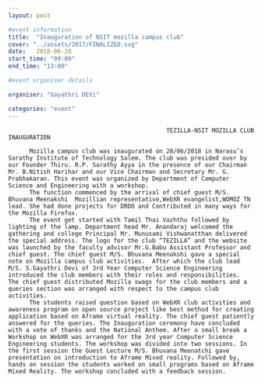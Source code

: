 ```yaml
---
layout: post

#event information
title:  "Inauguration of NSIT mozilla campus club"
cover: "../assets/2017/FINALIZED.svg"
date:   2018-06-28
start_time: "09:00"
end_time: "13:00"

#event organiser details

organiser: "Gayathri DEVi"

categories: "event"
---
```


                                                 TEZILLA-NSIT MOZILLA CLUB INAUGURATION
                                                 
          Mozilla campus club was inaugurated on 28/06/2018 in Narasu’s Sarathy Institute of Technology Salem. The club was presided over by our Founder Thiru. R.P. Sarathy Ayya in the presence of our Chairman Mr. B.Nitish Harihar and our Vice Chairman and Secretary Mr. G. Prabhakaran. This event was organized by Department of Computer Science and Engineering with a workshop.
          The function commenced by the arrival of chief guest M/S. Bhuvana Meenakshi  Mozillian representative,WebXR evangelist,WOMOZ TN lead. She had done projects for DRDO and Contributed in many ways for the Mozilla Firefox.
          The event get started with Tamil Thai Vazhthu followed by lighting of the lamp. Department head Mr. Anandaraj welcomed the gathering and college Principal Mr. Munusami Vishwanatthan delivered the special address. The logo for the club “TEZILLA” and the website was launched by the faculty advisor Mr.G.Babu Assistant Professor and chief guest. The chief guest M/S. Bhuvana Meenakshi gave a special note on Mozilla campus club activities.  After which the club lead M/S. S.Gayathri Devi of 3rd Year Computer Science Engineering introduced the club members with their roles and responsibilities.  The chief guest distributed Mozilla swags for the club members and a queries section was arranged with respect to the campus club activities.
          The students raised question based on WebXR club activities and awareness program on open source project like best method for creating application based on Aframe virtual reality. The chief guest patiently answered for the queries. The Inauguration ceremony have concluded with a vote of thanks and the National Anthem. After a small break a Workshop on WebXR was arranged for the 3rd year Computer Science Engineering students. The workshop was divided into two sessions. In the first session the Guest Lecture M/S. Bhuvana Meenatchi gave presentation on introduction to Aframe Mixed reality. Followed by, hands on session the students worked on small programs based on Aframe Mixed Reality. The workshop concluded with a feedback session.
